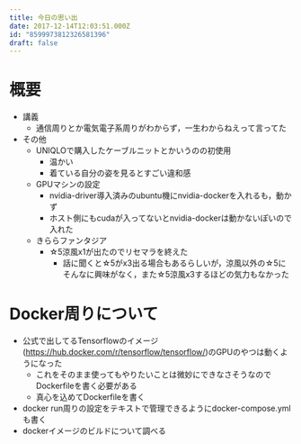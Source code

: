 ```yaml
---
title: 今日の思い出
date: 2017-12-14T12:03:51.000Z
id: "8599973812326581396"
draft: false
---
```

# 概要
- 講義
  - 通信周りとか電気電子系周りがわからず，一生わからねえって言ってた
- その他
  - UNIQLOで購入したケーブルニットとかいうのの初使用
    - 温かい
    - 着ている自分の姿を見るとすごい違和感
  - GPUマシンの設定
    - nvidia-driver導入済みのubuntu機にnvidia-dockerを入れるも，動かず
    - ホスト側にもcudaが入ってないとnvidia-dockerは動かないぽいので入れた
  - きららファンタジア
    - ☆5涼風x1が出たのでリセマラを終えた
      - 話に聞くと☆5がx3出る場合もあるらしいが，涼風以外の☆5にそんなに興味がなく，また☆5涼風x3するほどの気力もなかった

# Docker周りについて
- 公式で出してるTensorflowのイメージ(https://hub.docker.com/r/tensorflow/tensorflow/)のGPUのやつは動くようになった
  - これをそのまま使ってもやりたいことは微妙にできなさそうなのでDockerfileを書く必要がある
  - 真心を込めてDockerfileを書く
- docker run周りの設定をテキストで管理できるようにdocker-compose.ymlも書く
- dockerイメージのビルドについて調べる
